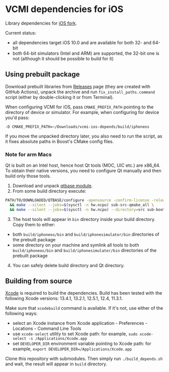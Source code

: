 # VCMI dependencies for iOS

Library dependencies for [iOS fork](https://github.com/kambala-decapitator/vcmi).

Current status:

- all dependencies target iOS 10.0 and are available for both 32- and 64-bit
- both 64-bit simulators (Intel and ARM) are supported, the 32-bit one is not (although it should be possible to build for it)

## Using prebuilt package

Download prebuilt libraries from [Releases](https://github.com/kambala-decapitator/vcmi-ios-depends/releases) page (they are created with GitHub Actions), unpack the archive and run `fix_install_paths.command` script (either by double-clicking it or from Terminal).

When configuring VCMI for iOS, pass `CMAKE_PREFIX_PATH` pointing to the directory of device or simulator. For example, when configuring for device you'd pass:

    -D CMAKE_PREFIX_PATH=~/Downloads/vcmi-ios-depends/build/iphoneos

If you move the unpacked directory later, you also need to run the script, as it fixes absolute paths in Boost's CMake config files.

### Note for arm Macs

Qt is built on an Intel host, hence host Qt tools (MOC, UIC etc.) are x86_64. To obtain their native versions, you need to configure Qt manually and then build only those tools.

1. Download and unpack [qtbase module](https://download.qt.io/official_releases/qt/5.15/5.15.5/submodules/qtbase-everywhere-opensource-src-5.15.5.tar.xz).
2. From some build directory execute:

```bash
PATH/TO/DOWNLOADED/QTBASE/configure -opensource -confirm-license -release -no-debug-and-release -static -no-framework -nomake examples -no-compile-examples -no-freetype -no-harfbuzz -no-gif -no-ico \
  && make --silent --jobs=$(sysctl -n hw.ncpu) sub-src-qmake_all \
  && make --silent --jobs=$(sysctl -n hw.ncpu) --directory=src sub-bootstrap sub-moc sub-qlalr sub-rcc sub-tracegen sub-uic
```

3. The host tools will appear in `bin` directory inside your build directory. Copy them to either:

- both `build/iphoneos/bin` and `build/iphonesimulator/bin` directories of the prebuilt package
- some directory on your machine and symlink all tools to both `build/iphoneos/bin` and `build/iphonesimulator/bin` directories of the prebuilt package

4. You can safely delete build directory and Qt directory.

## Building from source

[Xcode](https://developer.apple.com/xcode/) is required to build the dependencies. Build has been tested with the following Xcode versions: 13.4.1, 13.2.1, 12.5.1, 12.4, 11.3.1.

Make sure that `xcodebuild` command is available. If it's not, use either of the following ways:

- select an Xcode instance from Xcode application - Preferences - Locations - Command Line Tools
- use `xcode-select` utility to set Xcode path: for example, `sudo xcode-select -s /Applications/Xcode.app`
- set `DEVELOPER_DIR` environment variable pointing to Xcode path: for example, `export DEVELOPER_DIR=/Applications/Xcode.app`

Clone this repository with submodules. Then simply run `./build_depends.sh` and wait, the result will appear in `build` directory.

